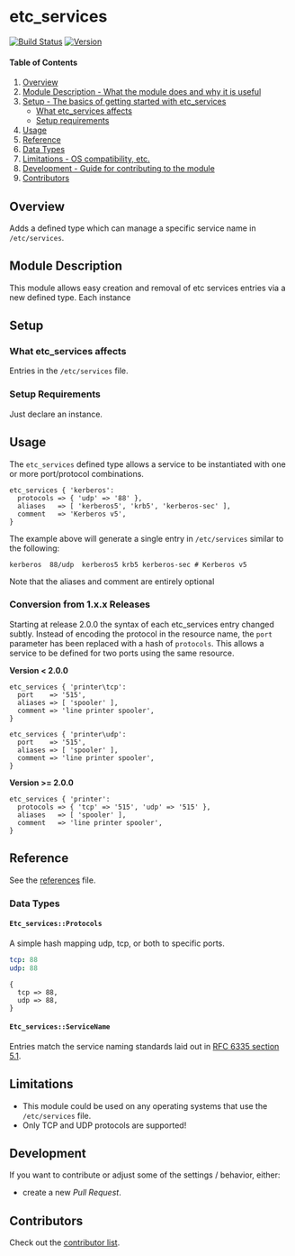 # etc_services

[![Build Status](https://travis-ci.com/ccin2p3/puppet-etc_services.png?branch=master)](https://travis-ci.com/ccin2p3/puppet-etc_services) [![Version](https://img.shields.io/puppetforge/v/ccin2p3/etc_services.svg)](https://forge.puppet.com/ccin2p3/etc_services)

#### Table of Contents

1. [Overview](#overview)
1. [Module Description - What the module does and why it is useful](#module-description)
1. [Setup - The basics of getting started with etc_services](#setup)
    * [What etc_services affects](#what-etc_services-affects)
    * [Setup requirements](#setup-requirements)
1. [Usage](#usage)
1. [Reference](#reference)
  1. [Data Types](#data-types)
1. [Limitations - OS compatibility, etc.](#limitations)
1. [Development - Guide for contributing to the module](#development)
1. [Contributors](#contributors)

## Overview

Adds a defined type which can manage a specific service name in `/etc/services`.

## Module Description

This module allows easy creation and removal of etc services entries via a new defined type. Each instance

## Setup

### What etc_services affects

Entries in the `/etc/services` file.

### Setup Requirements

Just declare an instance.

## Usage

The `etc_services` defined type allows a service to be instantiated with one or more port/protocol combinations.

```puppet
etc_services { 'kerberos':
  protocols => { 'udp' => '88' },
  aliases   => [ 'kerberos5', 'krb5', 'kerberos-sec' ],
  comment   => 'Kerberos v5',
}
```

The example above will generate a single entry in `/etc/services` similar to the following:

```
kerberos  88/udp  kerberos5 krb5 kerberos-sec # Kerberos v5
```

Note that the aliases and comment are entirely optional

### Conversion from 1.x.x Releases

Starting at release 2.0.0 the syntax of each etc_services entry changed subtly. Instead of encoding the protocol in the resource name, the `port` parameter has been replaced with a hash of `protocols`. This allows a service to be defined for two ports using the same resource.

**Version < 2.0.0**

```puppet
etc_services { 'printer\tcp':
  port    => '515',
  aliases => [ 'spooler' ],
  comment => 'line printer spooler',
}

etc_services { 'printer\udp':
  port    => '515',
  aliases => [ 'spooler' ],
  comment => 'line printer spooler',
}
```

**Version >= 2.0.0**

```puppet
etc_services { 'printer':
  protocols => { 'tcp' => '515', 'udp' => '515' },
  aliases   => [ 'spooler' ],
  comment   => 'line printer spooler',
}
```

## Reference

See the [references](./REFERENCES.md) file.

### Data Types

#### `Etc_services::Protocols`

A simple hash mapping udp, tcp, or both to specific ports.

```yaml
tcp: 88
udp: 88
```

```puppet
{
  tcp => 88,
  udp => 88,
}
```

#### `Etc_services::ServiceName`

Entries match the service naming standards laid out in [RFC 6335 section 5.1](https://tools.ietf.org/html/rfc6335#section-5.1).

## Limitations

* This module could be used on any operating systems that use the `/etc/services` file.
* Only TCP and UDP protocols are supported!

## Development

If you want to contribute or adjust some of the settings / behavior, either:
* create a new _Pull Request_.

## Contributors

Check out the [contributor list](https://github.com/ccin2p3/puppet-etc_services/graphs/contributors).

